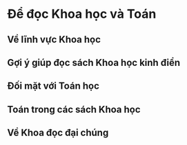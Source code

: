 
# Để đọc Khoa học và Toán

## Về lĩnh vực Khoa học

## Gợi ý giúp đọc sách Khoa học kinh điển

## Đối mặt với Toán học

## Toán trong các sách Khoa học

## Về Khoa đọc đại chúng
